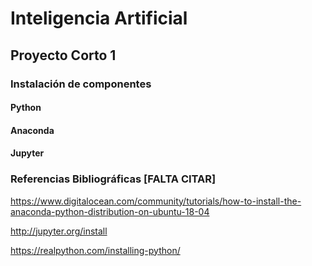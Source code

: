 # Inteligencia Artificial 
## Proyecto Corto 1


### Instalación de componentes

#### Python

#### Anaconda

#### Jupyter


### Referencias Bibliográficas [FALTA CITAR]

https://www.digitalocean.com/community/tutorials/how-to-install-the-anaconda-python-distribution-on-ubuntu-18-04


http://jupyter.org/install


https://realpython.com/installing-python/

